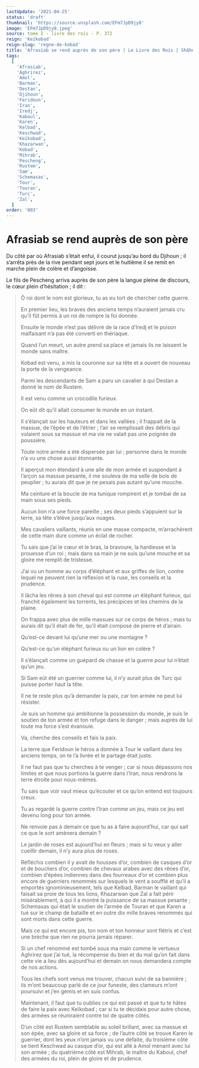 ```yaml
---
lastUpdate: '2021-04-25'
status: 'draft'
thumbnail: 'https://source.unsplash.com/EFm7JpD9jy8'
image: 'EFm7JpD9jy8.jpeg'
source: tome I - livre des rois - P. 372
reign: 'Keïkobad'
reign-slug: 'regne-de-kobad'
title: 'Afrasiab se rend auprès de son père | Le Livre des Rois | Shâhnâmeh'
tags:
  [
    'Afrasiab',
    'Aghrirez',
    'Amol',
    'Barman',
    'Destan',
    'Djihoun',
    'Feridoun',
    'Iran',
    'Iredj',
    'Kaboul',
    'Karen',
    'Kelbad',
    'Keschwad',
    'Keïkobad',
    'Khazarwan',
    'Kobad',
    'Mihrab',
    'Pescheng',
    'Rustem',
    'Sam',
    'Schemasas',
    'Tour',
    'Touran',
    'Turc',
    'Zal',
  ]
order: '003'
---
```


# Afrasiab se rend auprès de son père

Du côté par où Afrasiab s’était enfui, il courut jusqu’au bord du Djihoun ; il s’arrêta près de la rive pendant sept jours et le huitième il se remit en marche plein de colère et d’angoisse.

Le fils de Pescheng arriva auprès de son père la langue pleine de discours, le cœur plein d’hésitation ; il dit :

> Ô roi dont le nom est glorieux, tu as eu tort de chercher cette guerre.
>
> En premier lieu, les braves des anciens temps n’auraient jamais cru qu’il fût permis à un roi de rompre la foi donnée.
>
> Ensuite le monde n’est pas délivré de la race d’Iredj et le poison malfaisant n’a pas été converti en thériaque.
>
> Quand l’un meurt, un autre prend sa place et jamais ils ne laissent le monde sans maître.
>
> Kobad est venu, a mis la couronne sur sa tête et a ouvert de nouveau la porte de la vengeance.
>
> Parmi les descendants de Sam a paru un cavalier à qui Destan a donné le nom de Rustem.
>
> Il est venu comme un crocodile furieux.
>
> On eût dit qu’il allait consumer le monde en un instant.
>
> Il s’élançait sur les hauteurs et dans les vallées ; il frappait de la massue, de l’épée et de l’étrier ; l’air se remplissait des débris qui volaient sous sa massue et ma vie ne valait pas une poignée de poussière.
>
> Toute notre armée a été dispersée par lui ; personne dans le monde n’a vu une chose aussi étonnante.
>
> Il aperçut mon étendard à une aile de mon armée et suspendant à l’arçon sa massue pesante, il me souleva de ma selle de bois de peuplier ; tu aurais dit que je ne pesais pas autant qu’une mouche.
>
> Ma ceinture et la boucle de ma tunique rompirent et je tombai de sa main sous ses pieds.
>
> Aucun lion n’a une force pareille ; ses deux pieds s’appuient sur la terre, sa tête s’élève jusqu’aux nuages.
>
> Mes cavaliers vaillants, réunis en une masse compacte, m’arrachèrent de cette main dure comme un éclat de rocher.
>
> Tu sais que j’ai le cœur et le bras, la bravoure, la hardiesse et la prouesse d’un roi ; mais dans sa main je ne suis qu’une mouche et sa gloire me remplit de tristesse.
>
> J’ai vu un homme au corps d’éléphant et aux griffes de lion, contre lequel ne peuvent rien la réflexion et la ruse, les conseils et la prudence.
>
> Il lâcha les rênes à son cheval qui est comme un éléphant furieux, qui franchit également les torrents, les précipices et les chemins de la plaine.
>
> On frappa avec plus de mille massues sur ce corps de héros ; mais tu aurais dit qu’il était de fer, qu’il était composé de pierre et d’airain.
>
> Qu’est-ce devant lui qu’une mer ou une montagne ?
>
> Qu’est-ce qu’un éléphant furieux ou un lion en colère ?
>
> Il s’élançait comme un guépard de chasse et la guerre pour lui n’était qu’un jeu.
>
> Si Sam eût été un guerrier comme lui, il n’y aurait plus de Turc qui puisse porter haut la tête.
>
> Il ne te reste plus qu’à demander la paix, car ton armée ne peut lui résister.
>
> Je suis un homme qui ambitionne la possession du monde, je suis le soutien de ton armée et ton refuge dans le danger ; mais auprès de lui toute ma force s’est évanouie.
>
> Va, cherche des conseils et fais la paix.
>
> La terre que Feridoun le héros a donnée à Tour le vaillant dans les anciens temps, on te l’a livrée et le partage était juste.
>
> Il ne faut pas que tu cherches à te venger ; car si nous dépassons nos limites et que nous portions la guerre dans l’Iran, nous rendrons la terre étroite pour nous-mêmes.
>
> Tu sais que voir vaut mieux qu’écouter et ce qu’on entend est toujours creux.
>
> Tu as regardé la guerre contre l’Iran comme un jeu, mais ce jeu est devenu long pour ton armée.
>
> Ne renvoie pas à demain ce que tu as à faire aujourd’hui, car qui sait ce que le sort amènera demain ?
>
> Le jardin de roses est aujourd’hui en fleurs ; mais si tu veux y aller cueillir demain, il n’y aura plus de roses.
>
> Réfléchis combien il y avait de housses d’or, combien de casques d’or et de boucliers d’or, combien de chevaux arabes avec des rênes d’or, combien d’épées indiennes dans des fourreaux d’or et combien plus encore de guerriers renommés sur lesquels le vent a soufflé et qu’il a emportés ignominieusement, tels que Kelbad, Barman le vaillant qui faisait sa proie de tous les lions, Khazarwan que Zal a fait périr misérablement, à qui il a montré la puissance de sa massue pesante ; Schemasas qui était le soutien de l’armée de Touran et que Karen a tué sur le champ de bataille et en outre dix mille braves renommés qui sont morts dans cette guerre.
>
> Mais ce qui est encore pis, ton nom et ton honneur sont flétris et c’est une brèche que rien ne pourra jamais réparer.
>
> Si un chef renommé est tombé sous ma main comme le vertueux Aghrirez que j’ai tué, la récompense du bien et du mal qu’on fait dans cette vie a lieu dès aujourd’hui et demain on nous demandera compte de nos actions.
>
> Tous les chefs sont venus me trouver, chacun suivi de sa bannière ; ils m’ont beaucoup parlé de ce jour funeste, des clameurs m’ont poursuivi et j’en gémis et en suis confus.
>
> Maintenant, il faut que tu oublies ce qui est passé et que tu te hâtes de faire la paix avec Keïkobad ; car si tu te décidais pour autre chose, des armées se réuniraient contre toi de quatre côtés.
>
> D’un côté est Rustem semblable au soleil brillant, avec sa massue et son épée, avec sa gloire et sa force ; de l’autre côté se trouve Karen le guerrier, dont les yeux n’ont jamais vu une défaite, du troisième côté se tient Keschwad au casque d’or, qui est allé à Amol menant avec lui son armée ; du quatrième côté est Mihrab, le maître du Kaboul, chef des armées du roi, plein de gloire et de prudence.

